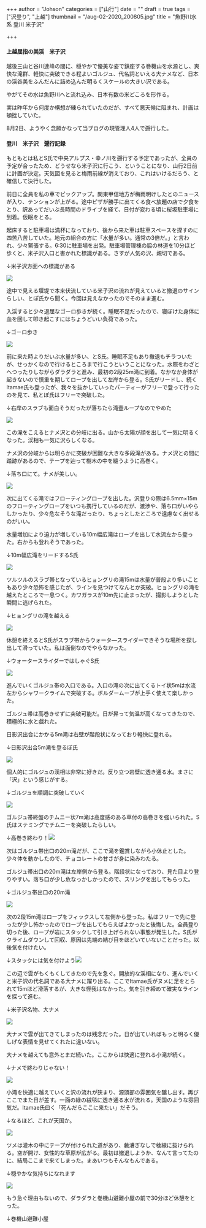 +++
author = "Johson"
categories = ["山行"]
date = ""
draft = true
tags = ["沢登り", "上越"]
thumbnail = "/aug-02-2020_200805.jpg"
title = "魚野川水系 登川 米子沢"

+++
#### 上越屈指の美渓　米子沢

越後三山と谷川連峰の間に、穏やかで優美な姿で鎮座する巻機山を水源とし、爽快な滝群、軽快に突破できる程よいゴルジュ、代名詞といえる大ナメなど、日本の渓谷美をふんだんに詰め込んだ明るくスケールの大きい沢である。

やがてその水は魚野川へと流れ込み、日本有数の米どころを形作る。

実は昨年から何度か構想が練られていたのだが、すべて悪天候に阻まれ、計画は頓挫していた。

8月2日、ようやく念願かなって当ブログの現管理人4人で遡行した。

#### 登川　米子沢　遡行記録

もともとは私とS氏で中央アルプス・幸ノ川を遡行する予定であったが、全員の予定が合ったため、どうせなら米子沢に行こう、ということになり、山行2日前に計画が決定。天気図を見ると梅雨前線が消えており、これはいけるだろう、と確信して決行した。

前日に全員を私の車でピックアップ。関東甲信地方が梅雨明けしたとのニュースが入り、テンションが上がる。途中ピザが勝手に出てくる食べ放題の店で夕食をとり、訳あってだいぶ長時間のドライブを経て、日付が変わる頃に桜坂駐車場に到着。仮眠をとる。

起床すると駐車場は満杯になっており、後から来た車は駐車スペースを探すのに四苦八苦していた。地元の組合の方に「水量が多い。通常の3倍だ。」と言われ、少々緊張する。6:30に駐車場を出発。駐車場管理棟の脇の林道を10分ほど歩くと、米子沢入口と書かれた標識がある。さすが人気の沢、親切である。

↓米子沢方面への標識がある

![](/img/dscn9187.JPG)

途中で見える堰堤で本来伏流している米子沢の流れが見えていると撤退のサインらしい、とぽ氏から聞く。今回は見えなかったのでそのまま進む。

入渓すると少々退屈なゴーロ歩きが続く。睡眠不足だったので、寝ぼけた身体に血を回して叩き起こすにはちょうどいい負荷であった。

↓ゴーロ歩き

![](/img/aug-02-2020_200807.jpg)

前に来た時よりだいぶ水量が多い、とS氏。睡眠不足もあり撤退もチラついたが、せっかくなので行けるところまで行こうということになった。水際をわざとへつったりしながらダラダラと進み、最初の2段25m滝に到着。なかなか身体が起きないので慎重を期してロープを出して左岸から登る。S氏がリードし、続くItamae氏も登ったが、我々を抜かしていったパーティーがフリーで登って行ったのを見て、私とぽ氏はフリーで突破した。

↓右岸のスラブも面白そうだったが落ちたら滝壺ループなのでやめた

![](/img/dscn9192.JPG)

この滝をこえるとナメ沢との分岐に出る。山から太陽が顔を出して一気に明るくなった。渓相も一気に沢らしくなる。

ナメ沢の分岐からは明らかに突破が困難な大きな多段滝がある。ナメ沢との間に踏跡があるので、テープを辿って樹木の中を縫うように高巻く。

↓落ち口にて。ナメが美しい。

![](/img/dscn9194.JPG)

次に出てくる滝ではフローティングロープを出した。沢登りの際は6.5mm×15mのフローティングロープをいつも携行しているのだが、渡渉や、落ち口がいやらしかったり、少々危なそうな滝だったり、ちょっとしたところで遠慮なく出せるのがいい。

水量増加により迫力が増している10m幅広滝はロープを出して水流左から登った。右からも登れそうであった。

↓10m幅広滝をリードするS氏

![](/img/dscn9202.JPG)

ツルツルのスラブ帯となっているヒョングリの滝15mは水量が普段より多いこともあり少々恐怖を感じたが、ラインを見つけてなんとか突破。ヒョングリの滝を越えたところで一息つく。カワガラスが10m先に止まったが、撮影しようとした瞬間に逃げられた。

↓ヒョングリの滝を越える

![](/img/dscn9203.JPG)

休憩を終えるとS氏がスラブ帯からウォータ―スライダーできそうな場所を探し出して滑っていた。私は面倒なのでやらなかった。

↓ウォータースライダーではしゃぐS氏

![](/img/dscn9207.JPG)

進んでいくゴルジュ帯の入口である。入口の滝の次に出てくるトイ状5mは水流左からシャワークライムで突破する。ボルダームーブが上手く使えて楽しかった。

ゴルジュ帯は高巻きせずに突破可能だ。日が昇って気温が高くなってきたので、積極的に水と戯れた。

日影沢出合にかかる5m滝は右壁が階段状になっており軽快に登れる。

↓日影沢出合5m滝を登るぽ氏

![](/img/1111.jpg)

個人的にゴルジュの渓相は非常に好きだ。反り立つ岩壁に透き通る水。まさに「沢」という感じがする。

↓ゴルジュを順調に突破していく

![](/img/aug_1-02-2020_200807.jpg)

ゴルジュ帯終盤のチムニー状7m滝は高度感のある草付の高巻きを強いられた。S氏はステミングでチムニーを突破したらしい。

↓高巻き終わり！![](/img/aug_0-02-2020_200807.jpg)

次はゴルジュ帯出口の20m滝だが、ここで滝を鑑賞しながら小休止とした。少々体を動かしたので、チョコレートの甘さが身に染みわたる。

ゴルジュ帯出口の20m滝は左岸側から登る。階段状になっており、見た目より登りやすい。落ち口が少し危なっかしかったので、スリングを出してもらった。

↓ゴルジュ帯出口の20m滝

![](/img/dscn9211.JPG)

次の2段15m滝はロープをフィックスして左側から登った。私はフリーで先に登ったが少し怖かったのでロープを出してもらえばよかったと後悔した。全員登り切った後、ロープが岩にスタックして引き上げられない事態が発生した。S氏がクライムダウンして回収、原因は先端の結び目をほどいていないことだった。以後気を付けたい。

↓スタックには気を付けよう![](/img/dscn9212.JPG)

この辺で雲がもくもくしてきたので先を急ぐ。開放的な渓相になり、進んでいくと米子沢の代名詞である大ナメに躍り出る。ここでItamae氏がヌメに足をとられて15mほど滑落するが、大きな怪我はなかった。気を引き締めて確実なラインを探って進む。

↓米子沢名物、大ナメ

![](/img/aug_2-02-2020_200807.jpg)

大ナメで雲が出てきてしまったのは残念だった。日が出ていればもっと明るく優しげな表情を見せてくれたに違いない。

大ナメを越えても意外とまだ続いた。ここからは快適に登れる小滝が続く。

↓ナメで終わりじゃない！

![](/img/aug_3-02-2020_200807.jpg)

小滝を快適に越えていくと沢の流れが狭まり、源頭部の雰囲気を醸し出す。再びここでまた日が差す。一面の緑の絨毯に透き通る水が流れる。天国のような雰囲気だ。Itamae氏曰く「死んだらここに来たい」だそう。

↓なるほど、これが天国か。

![](/img/aug_4-02-2020_200807.jpg)

ツメは灌木の中にテープが付けられた道があり、藪漕ぎなしで稜線に抜けられる。空が開け、女性的な草原が広がる。最初は撤退しようか、なんて言ってたのに、結局ここまで来てしまった。まあいつもそんなもんである。

↓穏やかな気持ちになれます

![](/img/dscn9220.JPG)

もう急ぐ理由もないので、ダラダラと巻機山避難小屋の前で30分ほど休憩をとった。

↓巻機山避難小屋